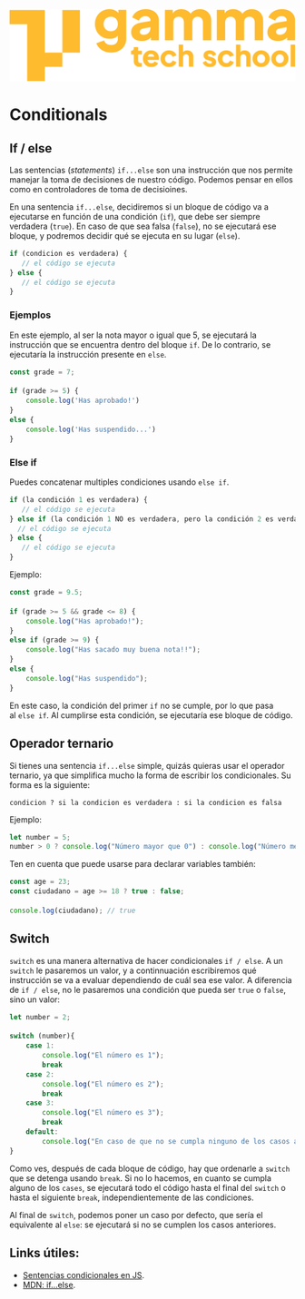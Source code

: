 ![](../../assets/Logo_Yellow.png)

# Conditionals

## If / else
Las sentencias (*statements*) `if...else` son una instrucción que nos permite manejar la toma de decisiones de nuestro código. Podemos pensar en ellos como en controladores de toma de decisioines.

En una sentencia `if...else`, decidiremos si un bloque de código va a ejecutarse en función de una condición (`if`), que debe ser siempre verdadera (`true`). En caso de que sea falsa (`false`), no se ejecutará ese bloque, y podremos decidir qué se ejecuta en su lugar (`else`).

```javascript
if (condicion es verdadera) {
   // el código se ejecuta
} else {
   // el código se ejecuta
}
```

### Ejemplos
En este ejemplo, al ser la nota mayor o igual que 5, se ejecutará la instrucción que se encuentra dentro del bloque `if`. De lo contrario, se ejecutaría la instrucción presente en `else`.

```javascript
const grade = 7;

if (grade >= 5) {
    console.log('Has aprobado!')
}
else {
    console.log('Has suspendido...')
}
```

### Else if
Puedes concatenar multiples condiciones usando `else if`.

```javascript
if (la condición 1 es verdadera) {
   // el código se ejecuta
} else if (la condición 1 NO es verdadera, pero la condición 2 es verdadera) {
  // el código se ejecuta
} else {
   // el código se ejecuta
}
```

Ejemplo:
```javascript
const grade = 9.5;

if (grade >= 5 && grade <= 8) {
    console.log("Has aprobado!");
}
else if (grade >= 9) {
    console.log("Has sacado muy buena nota!!");
}
else {
    console.log("Has suspendido");
}
```

En este caso, la condición del primer `if` no se cumple, por lo que pasa al `else if`. Al cumplirse esta condición, se ejecutaría ese bloque de código.

## Operador ternario
Si tienes una sentencia `if...else` simple, quizás quieras usar el operador ternario, ya que simplifica mucho la forma de escribir los condicionales. Su forma es la siguiente:

```
condicion ? si la condicion es verdadera : si la condicion es falsa
```

Ejemplo:
```javascript
let number = 5;
number > 0 ? console.log("Número mayor que 0") : console.log("Número menor que 0");
```

Ten en cuenta que puede usarse para declarar variables también:
```javascript
const age = 23;
const ciudadano = age >= 18 ? true : false;

console.log(ciudadano); // true
```

## Switch
`switch` es una manera alternativa de hacer condicionales `if / else`. A un `switch` le pasaremos un valor, y a continnuación escribiremos qué instrucción se va a evaluar dependiendo de cuál sea ese valor. A diferencia de `if / else`, no le pasaremos una condición que pueda ser `true` o `false`, sino un valor:
```javascript
let number = 2;

switch (number){
	case 1:
		console.log("El número es 1");
		break
	case 2:
		console.log("El número es 2");
		break
	case 3:
		console.log("El número es 3");
		break
	default: 
		console.log("En caso de que no se cumpla ninguno de los casos anteriores, se ejecuta esta línea por defecto.");
}
```

Como ves, después de cada bloque de código, hay que ordenarle a `switch` que se detenga usando `break`. Si no lo hacemos, en cuanto se cumpla alguno de los `cases`, se ejecutará todo el código hasta el final del `switch` o hasta el siguiente `break`, independientemente de las condiciones. 

Al final de `switch`, podemos poner un caso por defecto, que sería el equivalente al `else`: se ejecutará si no se cumplen los casos anteriores.

## Links útiles:

-   [Sentencias condicionales en JS](https://www.freecodecamp.org/espanol/news/javascript-if-else-y-if-then-sentencias-condicionales-en-js/#:~:text=El%20if...else%20es,false%20en%20las%20sentencias%20if%20.).
-   [MDN: if...else](https://developer.mozilla.org/en-US/docs/Web/JavaScript/Reference/Statements/if...else).